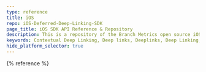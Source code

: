 ```yaml
---
type: reference
title: iOS
repo: iOS-Deferred-Deep-Linking-SDK
page_title: iOS SDK API Reference & Repository
description: This is a repository of the Branch Metrics open source iOS SDK, and the information presented here serves as a reference manual for our iOS SDK.
keywords: Contextual Deep Linking, Deep links, Deeplinks, Deep Linking, Deeplinking, Deferred Deep Linking, Deferred Deeplinking, Google App Indexing, Google App Invites, Apple Universal Links, Apple Spotlight Search, Facebook App Links, AppLinks, Deepviews, Deep views, references, API Reference, iOS, SDK, repository
hide_platform_selector: true
---
```


{% reference %}
